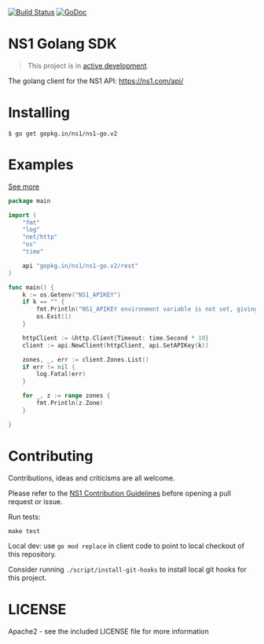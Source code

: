 [![Build Status](https://travis-ci.org/ns1/ns1-go.svg?branch=v2)](https://travis-ci.org/ns1/ns1-go) [![GoDoc](https://godoc.org/gopkg.in/ns1/ns1-go.v2?status.svg)](https://godoc.org/gopkg.in/ns1/ns1-go.v2)

# NS1 Golang SDK

> This project is in [active development](https://github.com/ns1/community/blob/master/project_status/ACTIVE_DEVELOPMENT.md).

The golang client for the NS1 API: https://ns1.com/api/

# Installing

```
$ go get gopkg.in/ns1/ns1-go.v2
```

Examples
========

[See more](https://github.com/ns1/ns1-go/tree/v2/rest/_examples)


```go
package main

import (
	"fmt"
	"log"
	"net/http"
	"os"
	"time"

	api "gopkg.in/ns1/ns1-go.v2/rest"
)

func main() {
	k := os.Getenv("NS1_APIKEY")
	if k == "" {
		fmt.Println("NS1_APIKEY environment variable is not set, giving up")
		os.Exit(1)
	}

	httpClient := &http.Client{Timeout: time.Second * 10}
	client := api.NewClient(httpClient, api.SetAPIKey(k))

	zones, _, err := client.Zones.List()
	if err != nil {
		log.Fatal(err)
	}

	for _, z := range zones {
		fmt.Println(z.Zone)
	}

}
```

Contributing
============

Contributions, ideas and criticisms are all welcome.

Please refer to the [NS1 Contribution Guidelines](https://github.com/ns1/community) before opening a pull request or issue.

Run tests:

```
make test
```

Local dev: use `go mod replace` in client code to point to local checkout of
this repository.

Consider running `./script/install-git-hooks` to install local git hooks for this
project.

# LICENSE

Apache2 - see the included LICENSE file for more information
